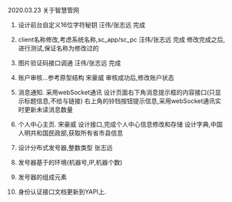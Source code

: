 2020.03.23 关于智慧管网
1. 设计前台自定义16位字符秘钥   汪伟/张志远 完成
2. client名称修改,考虑系统名称,sc_app/sc_pc  汪伟/张志远  完成
   修改完成之后,进行测试,保证名称为修改过的

3. 图片验证码接口调通    汪伟/张志远  完成

4. 账户审核...参考原型结构   宋豪威
   审核成功后,修改账户状态

5. 消息通知.
   采用webSocket通讯
   设计页面右下角消息提示框的内容接口(只显示标题信息,不给与链接)
   右上角的铃铛按钮提示信息,采用webSocket通讯实时更新未读消息数量

6. 个人中心主页.   宋豪威
   设计接口,完成个人中心信息修改和存储
   设计字典,中国人明共和国民政部,获取所有省市县信息

7. 设计分布式发号器,整数类型  张志远
  1. 发号器基于的环境(机器号,IP,机器个数)
  2. 发号器的组成元素

8. 身份认证接口文档更新到YAPI上.
